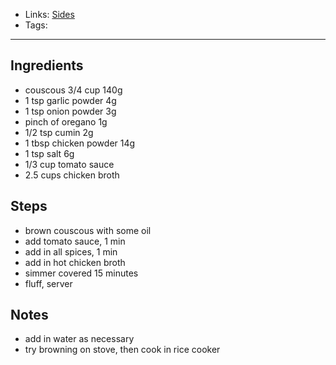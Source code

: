 - Links: [Sides](Sides/Sides.md)
- Tags: 

---

## Ingredients
- couscous 3/4 cup 140g
- 1 tsp garlic powder 4g
- 1 tsp onion powder 3g
- pinch of oregano 1g
- 1/2 tsp cumin 2g
- 1 tbsp chicken powder 14g
- 1 tsp salt 6g
- 1/3 cup tomato sauce
- 2.5 cups chicken broth
## Steps
- brown couscous with some oil
- add tomato sauce, 1 min
- add in all spices, 1 min
- add in hot chicken broth
- simmer covered 15 minutes
- fluff, server
## Notes
- add in water as necessary
- try browning on stove, then cook in rice cooker
